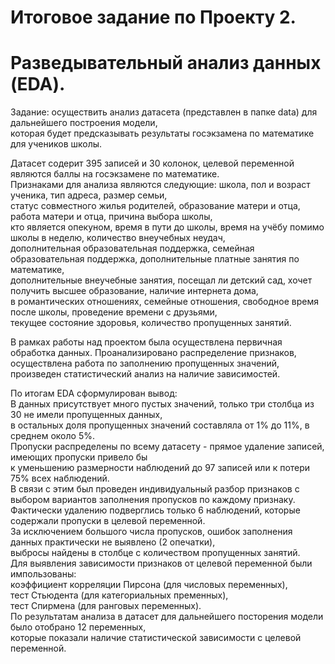# Итоговое задание по Проекту 2.   
# Разведывательный анализ данных (EDA).

Задание: осуществить анализ датасета (представлен в папке data) для дальнейшего построения модели,  
которая будет предсказывать результаты госэкзамена по математике для учеников школы.  

Датасет содерит 395 записей и 30 колонок, целевой переменной являются баллы на госэкзамене по математике.   
Признаками для анализа являются следующие: школа, пол и возраст ученика, тип адреса, размер семьи,  
статус совместного жилья родителей, образование матери и отца, работа матери и отца, причина выбора школы,  
кто является опекуном, время в пути до школы, время на учёбу помимо школы в неделю, количество внеучебных неудач,  
дополнительная образовательная поддержка, семейная образовательная поддержка, дополнительные платные занятия по математике,  
дополнительные внеучебные занятия, посещал ли детский сад, хочет получить высшее образование, наличие интернета дома,  
в романтических отношениях, семейные отношения, свободное время после школы, проведение времени с друзьями,  
текущее состояние здоровья, количество пропущенных занятий.  

В рамках работы над проектом была осуществлена первичная обработка данных. Проанализировано распределение признаков,   
осуществлена работа по заполнению пропущенных значений, произведен статистический анализ на наличие зависимостей.  

По итогам EDA сформулирован вывод:   
В данных присутствует много пустых значений, только три столбца из 30 не имели пропущенных данных,   
в остальных доля пропущенных значений составляла от 1% до 11%, в среднем около 5%.   
Пропуски распределены по всему датасету - прямое удаление записей, имеющих пропуски привело бы   
к уменьшению размерности наблюдений до 97 записей или к потери 75% всех наблюдений.   
В связи с этим был проведен индивидуальный разбор признаков с выбором вариантов заполнения пропусков по каждому признаку.   
Фактически удалению подверглись только 6 наблюдений, которые содержали пропуски в целевой переменной.  
За исключением большого числа пропусков, ошибок заполнения данных практически не выявлено (2 опечатки),   
выбросы найдены в столбце с количеством пропущенных занятий.  
Для выявления зависимости признаков от целевой переменной были импользованы:  
коэффициент корреляции Пирсона (для числовых переменных),  
тест Стьюдента (для категориальных пременных),  
тест Спирмена (для ранговых переменных).   
По результатам анализа в датасет для дальнейшего посторения модели было отобрано 12 переменных,   
которые показали наличие статистической зависимости с целевой переменной.  
